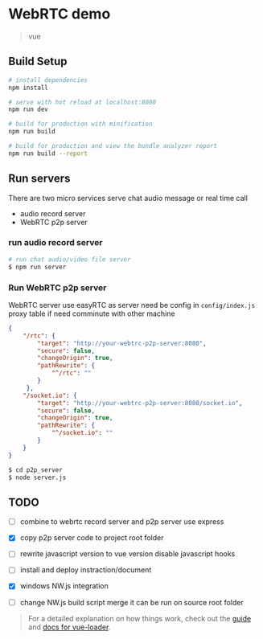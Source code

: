 # WebRTC demo

> vue

## Build Setup


``` bash
# install dependencies
npm install

# serve with hot reload at localhost:8080
npm run dev

# build for production with minification
npm run build

# build for production and view the bundle analyzer report
npm run build --report
```
## Run servers
There are two micro services serve chat audio message or real time
call
* audio record server
* WebRTC p2p server
### run audio record server

```bash
# run chat audio/video file server
$ npm run server
```

### Run WebRTC p2p server
WebRTC server use easyRTC as server need be config in
```config/index.js``` proxy table if need comminute with other
machine
```json
{
    "/rtc": {
        "target": "http://your-webtrc-p2p-server:8080",
        "secure": false,
        "changeOrigin": true,
        "pathRewrite": {
            "^/rtc": ""
        }
     },
    "/socket.io": {
        "target": "http://your-webtrc-p2p-server:8080/socket.io",
        "secure": false,
        "changeOrigin": true,
        "pathRewrite": {
            "^/socket.io": ""
        }
    }
}

```
```bash
$ cd p2p_server
$ node server.js
```
## TODO
- [ ] combine to webrtc record server and p2p server use express
- [x] copy p2p server code to project root folder
- [ ] rewrite javascript version to vue version disable javascript hooks
- [ ] install and deploy instraction/document
- [x] windows NW.js integration
- [ ] change NW.js build script merge it can be run on
      source root folder


> For a detailed explanation on how things work, check out the [guide](http://vuejs-templates.github.io/webpack/) and [docs for vue-loader](http://vuejs.github.io/vue-loader).
